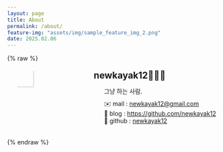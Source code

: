```yaml
---
layout: page
title: About
permalink: /about/
feature-img: "assets/img/sample_feature_img_2.png"
date: 2025.02.06
---
```


{% raw %}
<style>
.container {
    width: 100%;

    margin: 0 auto;
    display:flex;
    align-items: center;
    justify-content: space-around;
}
.container .avatar {
    width: 30%;
    height: 30%;
    aspect-ratio: 1/1;
    border-radius: 100%;
    border: #a2a21b;
}
.container .info-box {
 /*margin: auto;*/
 
}
.container .info-box .info-head{
    margin: 0
}
.container .info-box .info-item {
    width: 100%;
    list-style: none;
}

</style>
<div class="container">
 <img src="../assets/img/logo/avatar.jpeg" class="avatar"/>
 <div class="info-box">
   <h2 class="info-head">newkayak12🧑🏻‍💻</h2>
   <ul class="info-item">
     <li> 그냥 하는 사람. </li>
     <li style="padding: 5px"></li>
     <li>✉️ mail : <a href="mailto:newkayak12@gmail.com">newkayak12@gmail.com</a></li>
     <li>📝 blog : <a href="https://github.com/newkayak12">https://github.com/newkayak12</a></li>
     <li>🐙 github : <a href="https://github.com/newkayak12"> newkayak12</a></li>
   </ul>
 </div>
</div>

{% endraw %}
